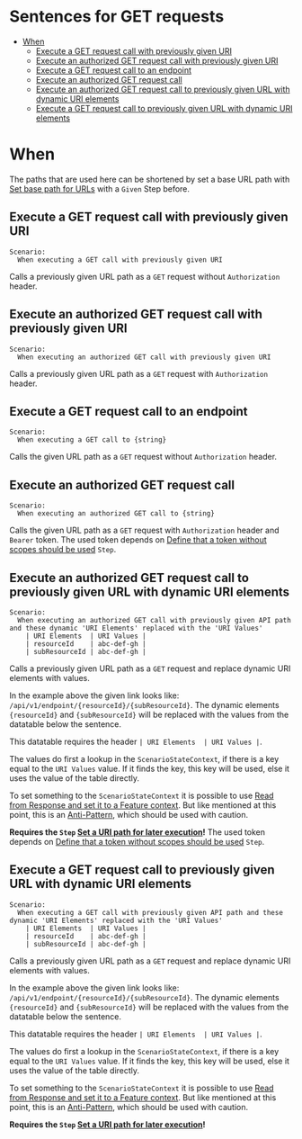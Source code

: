 # Sentences for GET requests

- [When](#when)
    - [Execute a GET request call with previously given URI](#execute-a-get-request-call-with-previously-given-uri)
    - [Execute an authorized GET request call with previously given URI](#execute-an-authorized-get-request-call-with-previously-given-uri)
    - [Execute a GET request call to an endpoint](#execute-a-get-request-call-to-an-endpoint)
    - [Execute an authorized GET request call](#execute-an-authorized-get-request-call)
    - [Execute an authorized GET request call to previously given URL with dynamic URI elements](#execute-an-authorized-get-request-call-to-previously-given-url-with-dynamic-uri-elements)
    - [Execute a GET request call to previously given URL with dynamic URI elements](#execute-a-get-request-call-to-previously-given-url-with-dynamic-uri-elements)


# When
The paths that are used here can be shortened by set a base URL path with [Set base path for URLs](#set-base-path-for-urls) with a `Given` Step before.

## Execute a GET request call with previously given URI
```gherkin
Scenario:
  When executing a GET call with previously given URI
```

Calls a previously given URL path as a `GET` request without `Authorization` header.

## Execute an authorized GET request call with previously given URI
```gherkin
Scenario:
  When executing an authorized GET call with previously given URI
```

Calls a previously given URL path as a `GET` request with `Authorization` header.

## Execute a GET request call to an endpoint
```gherkin
Scenario:
  When executing a GET call to {string}
```

Calls the given URL path as a `GET` request without `Authorization` header.

## Execute an authorized GET request call
```gherkin
Scenario:
  When executing an authorized GET call to {string}
```

Calls the given URL path as a `GET` request with `Authorization` header and `Bearer` token.
The used token depends on [Define that a token without scopes should be used](#define-that-a-token-without-scopes-should-be-used) `Step`.


## Execute an authorized GET request call to previously given URL with dynamic URI elements
```gherkin
Scenario:
  When executing an authorized GET call with previously given API path and these dynamic 'URI Elements' replaced with the 'URI Values'
    | URI Elements  | URI Values |
    | resourceId    | abc-def-gh |
    | subResourceId | abc-def-gh |
```

Calls a previously given URL path as a `GET` request and replace dynamic URI elements with values.

In the example above the given link looks like: `/api/v1/endpoint/{resourceId}/{subResourceId}`.
The dynamic elements `{resourceId}` and `{subResourceId}` will be replaced with the values from the datatable below the sentence.

This datatable requires the header `| URI Elements  | URI Values |`.

The values do first a lookup in the `ScenarioStateContext`, if there is a key equal to the `URI Values` value.
If it finds the key, this key will be used, else it uses the value of the table directly.

To set something to the `ScenarioStateContext` it is possible to use [Read from Response and set it to a Feature context](#read-from-response-and-set-it-to-a-feature-context).
But like mentioned at this point, this is an [Anti-Pattern](https://cucumber.io/docs/guides/anti-patterns/), which should be used with caution.

**Requires the `Step` [Set a URI path for later execution](#set-a-uri-path-for-later-execution)!**
The used token depends on [Define that a token without scopes should be used](#define-that-a-token-without-scopes-should-be-used) `Step`.


## Execute a GET request call to previously given URL with dynamic URI elements
```gherkin
Scenario:
  When executing a GET call with previously given API path and these dynamic 'URI Elements' replaced with the 'URI Values'
    | URI Elements  | URI Values |
    | resourceId    | abc-def-gh |
    | subResourceId | abc-def-gh |
```

Calls a previously given URL path as a `GET` request and replace dynamic URI elements with values.

In the example above the given link looks like: `/api/v1/endpoint/{resourceId}/{subResourceId}`.
The dynamic elements `{resourceId}` and `{subResourceId}` will be replaced with the values from the datatable below the sentence.

This datatable requires the header `| URI Elements  | URI Values |`.

The values do first a lookup in the `ScenarioStateContext`, if there is a key equal to the `URI Values` value.
If it finds the key, this key will be used, else it uses the value of the table directly.

To set something to the `ScenarioStateContext` it is possible to use [Read from Response and set it to a Feature context](#read-from-response-and-set-it-to-a-feature-context).
But like mentioned at this point, this is an [Anti-Pattern](https://cucumber.io/docs/guides/anti-patterns/), which should be used with caution.

**Requires the `Step` [Set a URI path for later execution](#set-a-uri-path-for-later-execution)!**


